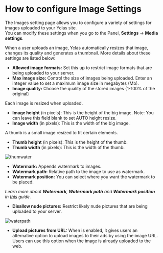 # How to configure Image Settings

The Images setting page allows you to configure a variety of settings for images uploaded to your Yclas site.  
You can modify these settings when you go to the Panel,  **Settings**  ->  **Media settings**.

When a user uploads an image, Yclas automatically resizes that image, changes its quality and generates a thumbnail. More details about these settings are listed below:

-   **Allowed image formats:**  Set this up to restrict image formats that are being uploaded to your server.
-   **Max image size:**  Control the size of images being uploaded. Enter an integer value to set a maximum image size in megabytes (Mb).
-   **Image quality:**  Choose the quality of the stored images (1-100% of the original)

Each image is resized when uploaded.

-   **Image height**  (in pixels): This is the height of the big image. Note: You can leave this field blank to set AUTO height resize.
-   **Image width**  (in pixels): This is the width of the big image.

A thumb is a small image resized to fit certain elements.

-   **Thumb height**  (in pixels): This is the height of the thumb.
-   **Thumb width**  (in pixels): This is the width of the thumb.

![thumwater](https://raw.githubusercontent.com/yclas/guides/master/images/thumbwater.png)


-   **Watermark:**  Appends watermark to images.
-   **Watermark path:**  Relative path to the image to use as watermark.
-   **Watermark position:**  You can select where you want the watermark to be placed.

*Learn more about  **Watermark**,  **Watermark path**  and  **Watermark position**  in  _[this](Media-settings-add-watermark.md)_  guide.*

-   **Disallow nude pictures:**  Restrict likely nude pictures that are being uploaded to your server.
    
 ![waterpath](https://github.com/yclas/guides/blob/master/images/watermakrpath.png)   
    
-   **Upload pictures from URL:**  When is enabled, it gives users an alternative option to upload images to their ads by using the image URL. Users can use this option when the image is already uploaded to the web.

